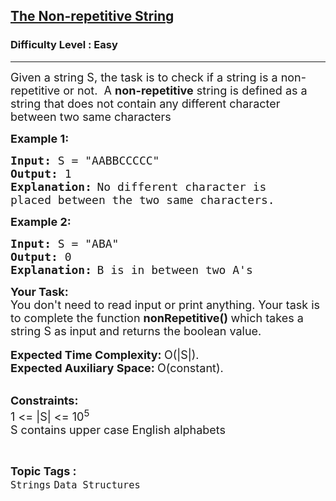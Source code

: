 <h2><a href="https://www.geeksforgeeks.org/problems/the-non-repetitive-string5955/1?page=6&category=Strings&difficulty=Easy&sortBy=submissions">The Non-repetitive String</a></h2><h3>Difficulty Level : Easy</h3><hr><div class="problems_problem_content__Xm_eO"><p><span style="font-size:18px">Given a string S, the task is to check if a string is a non-repetitive or not.&nbsp; A <strong>non-repetitive</strong> string is defined as a string that does not contain any different character between two same characters </span></p>

<p><strong><span style="font-size:18px">Example 1:</span></strong></p>

<pre><span style="font-size:18px"><strong>Input:</strong> S = "AABBCCCCC"
<strong>Output:</strong> 1
<strong>Explanation:</strong></span> <span style="font-size:18px">No different character is 
placed between the two same characters.</span></pre>

<p><strong><span style="font-size:18px">Example 2:</span></strong></p>

<pre><span style="font-size:18px"><strong>Input:</strong> S = "ABA"
<strong>Output:</strong> 0
<strong>Explanation:</strong></span> <span style="font-size:18px">B is in between two A's</span></pre>

<p><span style="font-size:18px"><strong>Your Task:</strong><br>
You don't need to read input or print anything. Your task is to complete the function <strong>nonRepetitive()&nbsp;</strong>which takes a string S as input and returns the boolean value. </span><br>
<br>
<span style="font-size:18px"><strong>Expected Time Complexity:&nbsp;</strong>O(|S|).<br>
<strong>Expected Auxiliary Space:&nbsp;</strong>O(constant).</span></p>

<p><br>
<span style="font-size:18px"><strong>Constraints:</strong><br>
1 &lt;= |S| &lt;= 10<sup>5</sup><br>
S contains upper case English alphabets</span></p>
</div><br><p><span style=font-size:18px><strong>Topic Tags : </strong><br><code>Strings</code>&nbsp;<code>Data Structures</code>&nbsp;
